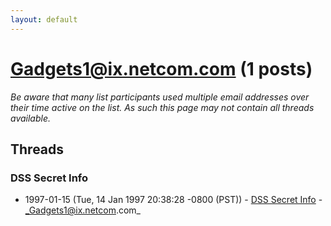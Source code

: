 ```yaml
---
layout: default
---
```


# Gadgets1@ix.netcom.com (1 posts)

_Be aware that many list participants used multiple email addresses over their time active on the list. As such this page may not contain all threads available._

## Threads

### DSS Secret Info
+ 1997-01-15 (Tue, 14 Jan 1997 20:38:28 -0800 (PST)) - [DSS Secret Info](/archive/1997/01/a884e57b5ec34921b42faacd73df18ce5d872bdf8b1b39e32c0108a630062211) - _Gadgets1@ix.netcom.com_

